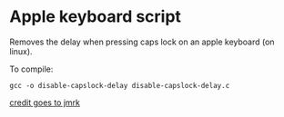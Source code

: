 # Apple keyboard script

Removes the delay when pressing caps lock on an apple keyboard (on linux).

To compile:
```
gcc -o disable-capslock-delay disable-capslock-delay.c
```

[credit goes to jmrk](https://apple.stackexchange.com/questions/81234/how-to-remove-caps-lock-delay-on-apple-macbook-pro-aluminum-keyboard/199958)
